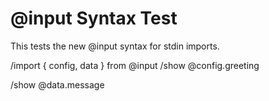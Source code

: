 # @input Syntax Test

This tests the new @input syntax for stdin imports.

/import { config, data } from @input
/show @config.greeting

/show @data.message
